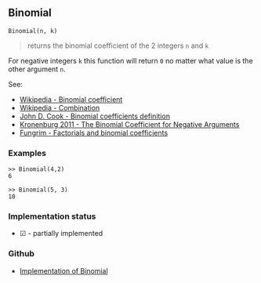## Binomial

```
Binomial(n, k)
```

> returns the binomial coefficient of the 2 integers `n` and `k`

For negative integers `k` this function will return `0` no matter what value is the other argument `n`.

See:  
* [Wikipedia - Binomial coefficient](http://en.wikipedia.org/wiki/Binomial_coefficient)
* [Wikipedia - Combination](https://en.wikipedia.org/wiki/Combination)
* [John D. Cook - Binomial coefficients definition](https://www.johndcook.com/blog/binomial_coefficients/)
* [Kronenburg 2011 - The Binomial Coefficient for Negative Arguments](https://arxiv.org/pdf/1105.3689.pdf)
* [Fungrim - Factorials and binomial coefficients](http://fungrim.org/topic/Factorials_and_binomial_coefficients/)

### Examples

``` 
>> Binomial(4,2)
6
 
>> Binomial(5, 3)   
10   
```






### Implementation status

* &#x2611; - partially implemented

### Github

* [Implementation of Binomial](https://github.com/axkr/symja_android_library/blob/master/symja_android_library/matheclipse-core/src/main/java/org/matheclipse/core/builtin/NumberTheory.java#L446) 
